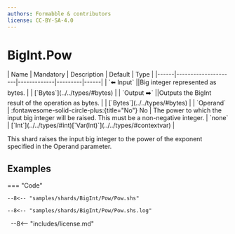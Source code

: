 ```yaml
---
authors: Formabble & contributors
license: CC-BY-SA-4.0
---
```



# BigInt.Pow

<div class="sh-parameters" markdown="1">
| Name | Mandatory | Description | Default | Type |
|------|---------------------|-------------|---------|------|
| `⬅️ Input` ||Big integer represented as bytes. | | [`Bytes`](../../types/#bytes) |
| `Output ➡️` ||Outputs the BigInt result of the operation as bytes. | | [`Bytes`](../../types/#bytes) |
| `Operand` | :fontawesome-solid-circle-plus:{title="No"} No  | The power to which the input big integer will be raised. This must be a non-negative integer. | `none` | [`Int`](../../types/#int)[`Var(Int)`](../../types/#contextvar) |

</div>

This shard raises the input big integer to the power of the exponent specified in the  Operand parameter.

## Examples

=== "Code"

  ```x86asm linenums="1"
  --8<-- "samples/shards/BigInt/Pow/Pow.shs"
  ```

  ```
  --8<-- "samples/shards/BigInt/Pow/Pow.shs.log"
  ```
&nbsp;
--8<-- "includes/license.md"

